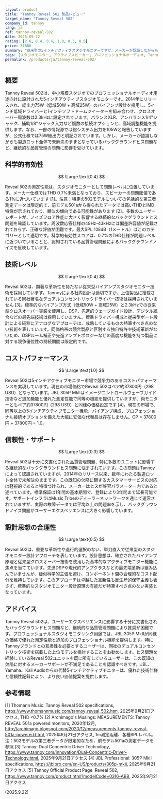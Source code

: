 ```yaml
---
layout: product
title: "Tannoy Reveal 502 製品レビュー"
target_name: "Tannoy Reveal 502"
company_id: tannoy
lang: ja
ref: tannoy-reveal-502
date: 2025-09-22
rating: [2.6, 0.4, 0.4, 1.0, 0.3, 0.5]
price: 37800
summary: "従来型の5インチアクティブスタジオモニターですが、メーカーが認識しながらも未解決の継続的なバックグラウンドヒス問題など、品質管理に懸念があります。"
tags: [スタジオモニター, アクティブスピーカー, プロフェッショナルオーディオ, Tannoy]
permalink: /products/ja/tannoy-reveal-502/
---
```


## 概要

Tannoy Reveal 502は、中小規模スタジオでのプロフェッショナルオーディオ用途向けに設計された5インチアクティブスタジオモニターです。2014年にリリースされ、総出力75W（低域50W + 高域25W）のバイアンプ設計を採用し、5インチ低域ドライバーと1インチソフトドームツイーターを組み合わせ、クロスオーバー周波数は2.3kHzに設定されています。バランスXLR、アンバランス1/4"ジャック、補助1/8"ジャック入力など複数の接続オプションと、高域調整機能を提供します。なお、一部の情報源では総システム出力を105Wと報告していますが、公式仕様では75W総出力と明記されています。しかし、メーカーが認識しながらも製造ロット全体で未解決のままとなっているバックグラウンドヒス問題など、継続的な品質管理の問題に影響を受けています。

## 科学的有効性

$$ \Large \text{0.4} $$

Reveal 502の測定性能は、スタジオモニターとして問題レベルに位置しています。メーカー仕様ではTHD 0.7%未満となっており、スピーカーの問題閾値である1%に近づいています [1]。注意：特定の502モデルについての包括的な第三者測定データは限定的で、前モデル501aから得られたデータでは高いTHDとIMD特性が示されており、類似の傾向である可能性があります [2]。多数のユーザーレポートが、ノイズフロア性能に大きく影響する継続的なバックグラウンドヒス問題を確認しています。周波数応答仕様の49Hz-43kHzには偏差許容値が記載されておらず、正確な評価が困難です。最大SPL 108dB（1メートル）はこのカテゴリーとして適切です。科学的有効性スコアは、0.7%のTHD仕様が問題レベルに近づいていることと、認知されている品質管理問題によるバックグラウンドノイズを反映しています。

## 技術レベル

$$ \Large \text{0.4} $$

Reveal 502は、顕著な革新性を持たない従来型バイアンプスタジオモニター技術を採用しています。Tannoyによる社内設計は適切ですが、上位製品に搭載されている同社著名なデュアルコンセントリックドライバー技術は採用されていません [3]。標準的なバイアンプ方式（低域50W + 高域25W）と2.3kHzでの従来型クロスオーバー実装を使用し、DSP、先進的ウェーブガイド設計、デジタル統合などの最先端技術は採用していません。標準ドライバー構成と従来型ポート設計による純粋にアナログなアプローチは、成熟しているものの特筆すべき点のない技術を表しています。同価格帯の競合製品と区別する独自特許や技術革新がないため、DSPルーム補正や先進アンプトポロジーなどの高度な機能を持つ製品に対する競争優位性の持続期間は限定的です。

## コストパフォーマンス

$$ \Large \text{1.0} $$

Reveal 502は5インチアクティブモニター市場で競争力のあるコストパフォーマンスを実現しています。現在の市場価格でReveal 502はペア約37800円（298 USD）となっています。JBL 305P MkIIはイメージコントロールウェーブガイド技術など追加機能と優れた測定性能で同等の機能を提供していますが、両モニターともペア約37800円（298 USD）と同様の価格設定です [4]。現在の市場で、同等以上の5インチアクティブモニター機能、バイアンプ構成、プロフェッショナル接続オプションを備えた大幅に安価な代替品は存在しません。CP = 37800円 ÷ 37800円 = 1.0。

## 信頼性・サポート

$$ \Large \text{0.3} $$

Reveal 502は十分に文書化された品質管理問題、特に多数のユニットに影響する継続的なバックグラウンドヒス問題に悩まされています。この問題はTannoyによって認識されていますが、2014年のリリース以来、数年にわたる製造ロット全体で未解決のままです。この既知の欠陥に関するカスタマーサービスの対応は軽視的であると特徴づけられ、メーカーはヒスが許容パラメーター内であると述べています。標準保証は1年間の基本期間で、登録により3年間まで延長可能です。サポートインフラはMusic Tribeのディーラーネットワークを通じて運営されていますが、実際の故障データでは平均以上の問題率を示し、バックグラウンドノイズ問題がユーザーエクスペリエンスに大きく影響しています。

## 設計思想の合理性

$$ \Large \text{0.5} $$

Reveal 502は、重要な革新性や退行的選択のない、単刀直入で従来型のスタジオモニター設計アプローチを表しています。設計思想は、確立されたバイアンプ原理と従来型クロスオーバー技術を使用した基本的なアクティブモニター機能に焦点を当てています。先進DSPや現代的アンプクラスなどの最先端革新は組み込んでいませんが、疑似科学的主張を避け、コンポーネント間の合理的なコスト配分を維持しています。このアプローチは卓越した革新性も反生産的保守主義も表さず、標準的なスタジオモニター設計原理の有能だが特筆すべき点のない実装となっています。

## アドバイス

Tannoy Reveal 502は、ユーザーエクスペリエンスに影響する十分に文書化されたバックグラウンドヒス問題など、継続的な品質管理問題により推奨が困難です。プロフェッショナルスタジオモニタリング用途では、JBL 305P MkIIが同様の価格で優れた測定性能と追加のプロフェッショナル機能を提供します。特にTannoyブランドとの互換性を必要とするユーザーは、同社のデュアルコンセントリック技術を搭載した上位モデルを検討することをお勧めします。ヒス問題を経験しているReveal 502ユニットを既に所有しているユーザーは、この既知の欠陥に対するメーカーサポートが不満足であることを認識すべきです。JBL、Yamaha、Kali Audioからの代替5インチアクティブモニターは、優れた技術仕様と信頼性記録により、より良い価値提案を提供します。

## 参考情報

[1] Thomann Music: Tannoy Reveal 502 specifications, https://www.thomannmusic.com/tannoy_reveal_502.htm, 2025年9月21日アクセス, THD <0.7%
[2] Archimago's Musings: MEASUREMENTS: Tannoy REVEAL 501a powered monitors, 2020年12月, http://archimago.blogspot.com/2020/12/measurements-tannoy-reveal-501a-powered.html, 2025年9月21日アクセス, 1m測定距離、各種SPLレベル。注：502モデルの第三者データが限定的なため、前モデル501aの測定データを参照
[3] Tannoy: Dual Concentric Driver Technology, https://www.tannoy.com/innovation/Dual-Concentric-Driver-Technology.html, 2025年9月21日アクセス
[4] JBL Professional: 305P MkII specifications, https://jblpro.com/en-US/products/305p-mkii, 2025年9月21日アクセス
[5] Tannoy Official Product Page: Reveal 502, https://www.tannoy.com/product.html?modelCode=0316-ABB, 2025年9月21日アクセス

(2025.9.22)